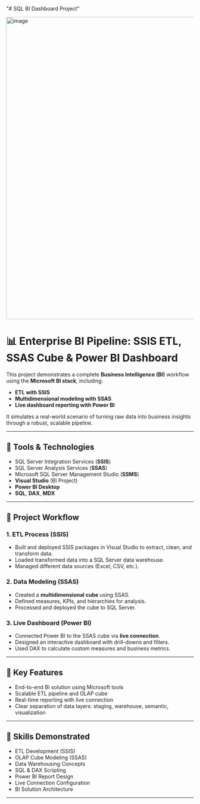 "# SQL BI Dashboard Project" 

<img width="1449" height="812" alt="image" src="https://github.com/user-attachments/assets/3192d063-25fc-4253-ae0f-b6c6b802728b" />

# 📊 Enterprise BI Pipeline: SSIS ETL, SSAS Cube & Power BI Dashboard

This project demonstrates a complete **Business Intelligence (BI)** workflow using the **Microsoft BI stack**, including:

- **ETL with SSIS**
- **Multidimensional modeling with SSAS**
- **Live dashboard reporting with Power BI**

It simulates a real-world scenario of turning raw data into business insights through a robust, scalable pipeline.

---

## 🔧 Tools & Technologies

- SQL Server Integration Services (**SSIS**)
- SQL Server Analysis Services (**SSAS**)
- Microsoft SQL Server Management Studio (**SSMS**)
- **Visual Studio** (BI Project)
- **Power BI Desktop**
- **SQL**, **DAX**, **MDX**

---

## 📁 Project Workflow

### 1. ETL Process (SSIS)
- Built and deployed SSIS packages in Visual Studio to extract, clean, and transform data.
- Loaded transformed data into a SQL Server data warehouse.
- Managed different data sources (Excel, CSV, etc.).

### 2. Data Modeling (SSAS)
- Created a **multidimensional cube** using SSAS.
- Defined measures, KPIs, and hierarchies for analysis.
- Processed and deployed the cube to SQL Server.

### 3. Live Dashboard (Power BI)
- Connected Power BI to the SSAS cube via **live connection**.
- Designed an interactive dashboard with drill-downs and filters.
- Used DAX to calculate custom measures and business metrics.

---

## 🚀 Key Features

- End-to-end BI solution using Microsoft tools
- Scalable ETL pipeline and OLAP cube
- Real-time reporting with live connection
- Clear separation of data layers: staging, warehouse, semantic, visualization

---

## 💼 Skills Demonstrated

- ETL Development (SSIS)
- OLAP Cube Modeling (SSAS)
- Data Warehousing Concepts
- SQL & DAX Scripting
- Power BI Report Design
- Live Connection Configuration
- BI Solution Architecture

---

